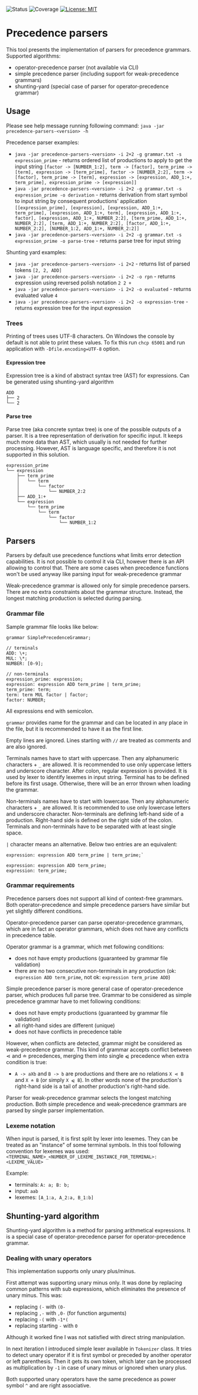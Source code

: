 ![Status](https://github.com//RHarryH/precedence-parsers/actions/workflows/main.yml/badge.svg) ![Coverage](.github/badges/jacoco.svg)  [![License: MIT](https://img.shields.io/badge/License-MIT-yellow.svg)](https://opensource.org/licenses/MIT)

# Precedence parsers

This tool presents the implementation of parsers for precedence grammars. Supported algorithms:
- operator-precedence parser (not available via CLI)
- simple precedence parser (including support for weak-precedence grammars)
- shunting-yard (special case of parser for operator-precedence grammar)

## Usage

Please see help message running following command:
`java -jar precedence-parsers-<version> -h`

Precedence parser examples:
- `java -jar precedence-parsers-<version> -i 2+2 -g grammar.txt -s expression_prime` - returns ordered list of productions to apply to get the input string `[factor -> [NUMBER_1:2], term -> [factor], term_prime -> [term], expression -> [term_prime], factor -> [NUMBER_2:2], term -> [factor], term_prime -> [term], expression -> [expression, ADD_1:+, term_prime], expression_prime -> [expression]]`
- `java -jar precedence-parsers-<version> -i 2+2 -g grammar.txt -s expression_prime -o derivation` - returns derivation from start symbol to input string by consequent productions' application `[[expression_prime], [expression], [expression, ADD_1:+, term_prime], [expression, ADD_1:+, term], [expression, ADD_1:+, factor], [expression, ADD_1:+, NUMBER_2:2], [term_prime, ADD_1:+, NUMBER_2:2], [term, ADD_1:+, NUMBER_2:2], [factor, ADD_1:+, NUMBER_2:2], [NUMBER_1:2, ADD_1:+, NUMBER_2:2]]`
- `java -jar precedence-parsers-<version> -i 2+2 -g grammar.txt -s expression_prime -o parse-tree` - returns parse tree for input string

Shunting yard examples:

- `java -jar precedence-parsers-<version> -i 2+2` - returns list of parsed tokens `[2, 2, ADD]`
- `java -jar precedence-parsers-<version> -i 2+2 -o rpn` - returns expression using reversed polish notation `2 2 +`
- `java -jar precedence-parsers-<version> -i 2+2 -o evaluated` - returns evaluated value `4`
- `java -jar precedence-parsers-<version> -i 2+2 -o expression-tree` - returns expression tree for the input expression

### Trees

Printing of trees uses UTF-8 characters. On Windows the console by default
is not able to print these values. To fix this run `chcp 65001` and run application
with `-Dfile.encoding=UTF-8` option.

#### Expression tree

Expression tree is a kind of abstract syntax tree (AST) for expressions. Can be generated using shunting-yard algorithm

```
ADD
├── 2
└── 2
```

#### Parse tree

Parse tree (aka concrete syntax tree) is one of the possible outputs of a parser. It is a tree representation of derivation
for specific input. It keeps much more data than AST, which usually is not needed for further processing. However, AST is
language specific, and therefore it is not supported in this solution.

```
expression_prime
└── expression
    ├── term_prime
    │   └── term
    │       └── factor
    │           └── NUMBER_2:2
    ├── ADD_1:+
    └── expression
        └── term_prime
            └── term
                └── factor
                    └── NUMBER_1:2
```

## Parsers

Parsers by default use precedence functions what limits error detection capabilities. It is not possible to control
it via CLI, however there is an API allowing to control that. There are some cases when precedence functions won't be
used anyway like parsing input for weak-precedence grammar 

Weak-precedence grammar is allowed only for simple precedence parsers. There are no extra constraints about the grammar
structure. Instead, the longest matching production is selected during parsing.

### Grammar file

Sample grammar file looks like below:

```
grammar SimplePrecedenceGrammar;

// terminals
ADD: \+;
MUL: \*;
NUMBER: [0-9];

// non-terminals
expression_prime: expression;
expression: expression ADD term_prime | term_prime;
term_prime: term;
term: term MUL factor | factor;
factor: NUMBER;
```

All expressions end with semicolon. 

`grammar` provides name for the grammar and can be located in any place in the file,
but it is recommended to have it as the first line.

Empty lines are ignored. Lines starting with `//` are treated as comments and are also ignored.

Terminals names have to start with uppercase. Then any alphanumeric characters + `_` are allowed. It is recommended to
use only uppercase letters and underscore character. After colon, regular expression is provided. It is used by lexer to
identify lexemes in input string. Terminal has to be defined before its first usage. Otherwise, there will be
an error thrown when loading the grammar.

Non-terminals names have to start with lowercase. Then any alphanumeric characters + `_` are allowed. It is recommended to
use only lowercase letters and underscore character. Non-terminals are defining left-hand side of a production. Right-hand
side is defined on the right side of the colon. Terminals and non-terminals have to be separated with at least single
space.

`|` character means an alternative. Below two entries are an equivalent:

```
expression: expression ADD term_prime | term_prime;`
```
```
expression: expression ADD term_prime;
expression: term_prime;
```

### Grammar requirements

Precedence parsers does not support all kind of context-free grammars. Both operator-precedence and simple precedence parsers
have similar but yet slightly different conditions.

Operator-precedence parser can parse operator-precedence grammars, which are in fact an operator grammars, which does not
have any conflicts in precedence table.

Operator grammar is a grammar, which met following conditions:
- does not have empty productions (guaranteed by grammar file validation)
- there are no two consecutive non-terminals in any production (ok: `expression ADD term_prime`, not ok: `expression term_prime ADD`)

Simple precedence parser is more general case of operator-precedence parser, which produces full parse tree. Grammar to be considered
as simple precedence grammar have to met following conditions:
- does not have empty productions (guaranteed by grammar file validation)
- all right-hand sides are different (unique)
- does not have conflicts in precedence table

However, when conflicts are detected, grammar might be considered as weak-precedence grammar. This kind of grammar accepts
conflict between ⋖ and ≐ precedences, merging them into single ⩿ precedence when extra condition is true:
- `A -> aXb` and `B -> b` are productions and there are no relations `X ⋖ B` and `X ≐ B` (or simply `X ⩿ B`). In other words none of the production's right-hand side is a tail of another production's right-hand side.

Parser for weak-precedence grammar selects the longest matching production. Both simple precedence and weak-precedence
grammars are parsed by single parser implementation.

### Lexeme notation

When input is parsed, it is first split by lexer into lexemes. They can be treated as an "instance" of some terminal symbols.
In this tool following convention for lexemes was used:
`<TERMINAL_NAME>_<NUMBER_OF_LEXEME_INSTANCE_FOR_TERMINAL>:<LEXEME_VALUE>`

Example:
 - terminals: `A: a; B: b;`
 - input: `aab`
 - lexemes: `[A_1:a, A_2:a, B_1:b]`

## Shunting-yard algorithm

Shunting-yard algorithm is a method for parsing arithmetical expressions. It is a special case
of operator-precedence parser for operator-precedence grammar.

### Dealing with unary operators

This implementation supports only unary plus/minus.

First attempt was supporting unary minus only. It was done by
replacing common patterns with sub expressions, which eliminates the
presence of unary minus. This was:
- replacing `(-` with `(0-`
- replacing `,-` with `,0-` (for function arguments)
- replacing `-(` with `-1*(`
- replacing starting `-` with `0`

Although it worked fine I was not satisfied with direct string manipulation.

In next iteration I introduced simple lexer available in `Tokenizer` class.
It tries to detect unary operator if it is first symbol or preceded by another operator or left
parenthesis. Then it gets its own token, which later can be processed as
multiplication by `-1` in case of unary minus or ignored when unary plus.

Both supported unary operators have the same precedence as power symbol `^` and
are right associative.